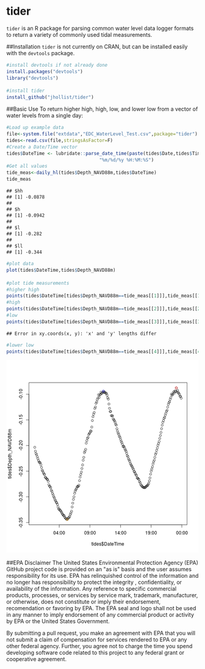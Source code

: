 tider
=====

`tider` is an R package for parsing common water level data logger formats to return a variety of commonly used tidal measurements. 

##Installation
`tider` is not currently on CRAN, but can be installed easily with the `devtools` package.


```r
#install devtools if not already done
install.packages("devtools")
library("devtools")

#install tider
install_github("jhollist/tider")
```

##Basic Use
To return higher high, high, low, and lower low from a vector of water levels from a single day:


```r
#Load up example data
file<-system.file("extdata","EDC_WaterLevel_Test.csv",package="tider")
tides<-read.csv(file,stringsAsFactor=F)
#Create a Date/Time vector
tides$DateTime <- lubridate::parse_date_time(paste(tides$Date,tides$Time),
                                  "%m/%d/%y %H:%M:%S")
#Get all values
tide_meas<-daily_hl(tides$Depth_NAVD88m,tides$DateTime)
tide_meas
```

```
## $hh
## [1] -0.0878
## 
## $h
## [1] -0.0942
## 
## $l
## [1] -0.282
## 
## $ll
## [1] -0.344
```


```r
#plot data
plot(tides$DateTime,tides$Depth_NAVD88m)

#plot tide measurements
#higher high
points(tides$DateTime[tides$Depth_NAVD88m==tide_meas[[1]]],tide_meas[[1]],col="red")
#high
points(tides$DateTime[tides$Depth_NAVD88m==tide_meas[[2]]],tide_meas[[2]],col="blue")
#low
points(tides$DateTime[tides$Depth_NAVD88m==tide_meas[[3]]],tide_meas[[3]],col="yellow")
```

```
## Error in xy.coords(x, y): 'x' and 'y' lengths differ
```

```r
#lower low
points(tides$DateTime[tides$Depth_NAVD88m==tide_meas[[4]]],tide_meas[[4]],col="orange")
```

![plot of chunk unnamed-chunk-3](figure/unnamed-chunk-3-1.png) 

##EPA Disclaimer
The United States Environmental Protection Agency (EPA) GitHub project code is provided on an "as is" basis and the user assumes responsibility for its use. EPA has relinquished control of the information and no longer has responsibility to protect the integrity , confidentiality, or availability of the information. Any reference to specific commercial products, processes, or services by service mark, trademark, manufacturer, or otherwise, does not constitute or imply their endorsement, recomendation or favoring by EPA. The EPA seal and logo shall not be used in any manner to imply endorsement of any commercial product or activity by EPA or the United States Government.

By submitting a pull request, you make an agreement with EPA that you will not submit a claim of compensation for services rendered to EPA or any other federal agency. Further, you agree not to charge the time you spend developing software code related to this project to any federal grant or cooperative agreement.
